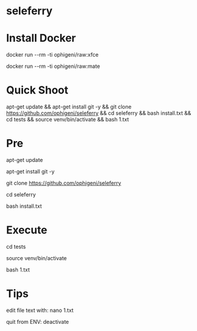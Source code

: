 # seleferry

# Install Docker

docker run --rm -ti ophigeni/raw:xfce

docker run --rm -ti ophigeni/raw:mate

# Quick Shoot

apt-get update && apt-get install git -y && git clone https://github.com/ophigeni/seleferry && cd seleferry && bash install.txt && cd tests && source venv/bin/activate && bash 1.txt


# Pre

apt-get update

apt-get install git -y

git clone https://github.com/ophigeni/seleferry

cd seleferry

bash install.txt

# Execute

cd tests

source venv/bin/activate

bash 1.txt

# Tips

edit file text with: nano 1.txt

quit from ENV: deactivate















